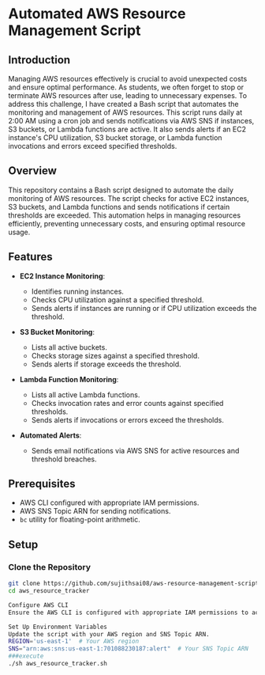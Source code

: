 # Automated AWS Resource Management Script

## Introduction

Managing AWS resources effectively is crucial to avoid unexpected costs and ensure optimal performance. As students, we often forget to stop or terminate AWS resources after use, leading to unnecessary expenses. To address this challenge, I have created a Bash script that automates the monitoring and management of AWS resources. This script runs daily at 2:00 AM using a cron job and sends notifications via AWS SNS if instances, S3 buckets, or Lambda functions are active. It also sends alerts if an EC2 instance's CPU utilization, S3 bucket storage, or Lambda function invocations and errors exceed specified thresholds.

## Overview

This repository contains a Bash script designed to automate the daily monitoring of AWS resources. The script checks for active EC2 instances, S3 buckets, and Lambda functions and sends notifications if certain thresholds are exceeded. This automation helps in managing resources efficiently, preventing unnecessary costs, and ensuring optimal resource usage.

## Features

- **EC2 Instance Monitoring**:
  - Identifies running instances.
  - Checks CPU utilization against a specified threshold.
  - Sends alerts if instances are running or if CPU utilization exceeds the threshold.

- **S3 Bucket Monitoring**:
  - Lists all active buckets.
  - Checks storage sizes against a specified threshold.
  - Sends alerts if storage exceeds the threshold.

- **Lambda Function Monitoring**:
  - Lists all active Lambda functions.
  - Checks invocation rates and error counts against specified thresholds.
  - Sends alerts if invocations or errors exceed the thresholds.

- **Automated Alerts**:
  - Sends email notifications via AWS SNS for active resources and threshold breaches.

## Prerequisites

- AWS CLI configured with appropriate IAM permissions.
- AWS SNS Topic ARN for sending notifications.
- `bc` utility for floating-point arithmetic.

## Setup

### Clone the Repository

```bash
git clone https://github.com/sujithsai08/aws-resource-management-script.git
cd aws_resource_tracker

Configure AWS CLI
Ensure the AWS CLI is configured with appropriate IAM permissions to access EC2, S3, Lambda, CloudWatch, and SNS services.

Set Up Environment Variables
Update the script with your AWS region and SNS Topic ARN.
REGION='us-east-1'  # Your AWS region
SNS="arn:aws:sns:us-east-1:701088230187:alert"  # Your SNS Topic ARN
###execute 
./sh aws_resource_tracker.sh

